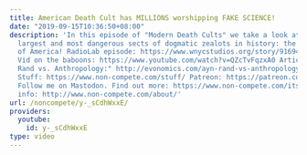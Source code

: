 ```yaml
---
title: American Death Cult has MILLIONS worshipping FAKE SCIENCE!
date: "2019-09-15T10:36:50+08:00"
description: 'In this episode of "Modern Death Cults" we take a look at one of the
  largest and most dangerous sects of dogmatic zealots in history: the United States
  of America! RadioLab episode: https://www.wnycstudios.org/story/91694-new-baboon
  Vid on the baboons: https://www.youtube.com/watch?v=QZcTvFqzxA0 Article on "Ayn
  Rand vs. Anthropology:" http://evonomics.com/ayn-rand-vs-anthropology/ Buy Non-Compete
  Stuff: https://www.non-compete.com/stuff/ Patreon: https://patreon.com/noncompete
  Follow me on Mastodon. Find out more: https://www.non-compete.com/its-time-... Facebook/Twitter/Email
  info: http://www.non-compete.com/about/'
url: /noncompete/y-_sCdhWxxE/
providers:
  youtube:
    id: y-_sCdhWxxE
type: video
---
```

